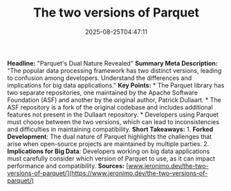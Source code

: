 ﻿---
title: "The two versions of Parquet"
date: "2025-08-25T04:47:11"
category: "Markets"
summary: ""
slug: "the two versions of parquet"
source_urls:
  - "https://www.jeronimo.dev/the-two-versions-of-parquet/"
seo:
  title: "The two versions of Parquet | Hash n Hedge"
  description: ""
  keywords: ["news", "markets", "brief"]
---
**Headline:** "Parquet's Dual Nature Revealed"  **Summary Meta Description:** "The popular data processing framework has two distinct versions, leading to confusion among developers. Understand the differences and implications for big data applications."  **Key Points:**  * The Parquet library has two separate repositories, one maintained by the Apache Software Foundation (ASF) and another by the original author, Patrick Dullaart. * The ASF repository is a fork of the original codebase and includes additional features not present in the Dullaart repository. * Developers using Parquet must choose between the two versions, which can lead to inconsistencies and difficulties in maintaining compatibility.  **Short Takeaways:**  1. **Forked Development**: The dual nature of Parquet highlights the challenges that arise when open-source projects are maintained by multiple parties. 2. **Implications for Big Data**: Developers working on big data applications must carefully consider which version of Parquet to use, as it can impact performance and compatibility.  **Sources:** [www.jeronimo.dev/the-two-versions-of-parquet/](https://www.jeronimo.dev/the-two-versions-of-parquet/) 
